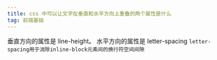 ```yaml
---
title: css 中可以让文字在垂直和水平方向上重叠的两个属性是什么
tag: 前端基础
---
```


垂直方向的属性是 line-height。 水平方向的属性是 letter-spacing
`letter-spacing用于消除inline-block元素间的换行符空间间隙`
